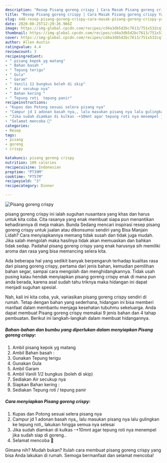 ```yaml
---
description: "Resep Pisang goreng crispy | Cara Masak Pisang goreng crispy Yang Paling Enak"
title: "Resep Pisang goreng crispy | Cara Masak Pisang goreng crispy Yang Paling Enak"
slug: 448-resep-pisang-goreng-crispy-cara-masak-pisang-goreng-crispy-yang-paling-enak
date: 2020-08-25T12:29:26.966Z
image: https://img-global.cpcdn.com/recipes/cd4a3db5d2bc7613/751x532cq70/pisang-goreng-crispy-foto-resep-utama.jpg
thumbnail: https://img-global.cpcdn.com/recipes/cd4a3db5d2bc7613/751x532cq70/pisang-goreng-crispy-foto-resep-utama.jpg
cover: https://img-global.cpcdn.com/recipes/cd4a3db5d2bc7613/751x532cq70/pisang-goreng-crispy-foto-resep-utama.jpg
author: Allen Austin
ratingvalue: 4.4
reviewcount: 3
recipeingredient:
- " pisang kepok yg matang"
- " Bahan basah "
- " Tepung terigu"
- " Gula"
- " Garam"
- " Vanili 12 bungkus boleh di skip"
- " Air secukup nya"
- " Bahan kering "
- " Tepung roti  tepung panir"
recipeinstructions:
- "Kupas dan Potong sesuai selera pisang nya"
- "Campur jd 1 adonan basah nya,, lalu masukan pisang nya lalu gulingkan ke tepung roti,, lakukan hingga semua nya selesai"
- "Jika sudah diamkan di kulkas -+10mnt agar tepung roti nya menempel jika sudah siap di goreng.."
- "Selamat mencoba 🤗"
categories:
- Resep
tags:
- pisang
- goreng
- crispy

katakunci: pisang goreng crispy 
nutrition: 109 calories
recipecuisine: Indonesian
preptime: "PT39M"
cooktime: "PT57M"
recipeyield: "3"
recipecategory: Dinner

---
```



![Pisang goreng crispy](https://img-global.cpcdn.com/recipes/cd4a3db5d2bc7613/751x532cq70/pisang-goreng-crispy-foto-resep-utama.jpg)


pisang goreng crispy ini ialah suguhan nusantara yang khas dan harus untuk kita coba. Cita rasanya yang enak membuat siapa pun menantikan kehadirannya di meja makan.
Bunda Sedang mencari inspirasi resep pisang goreng crispy untuk jualan atau dikonsumsi sendiri yang Bisa Manjain Lidah? Cara menyiapkannya memang tidak susah dan tidak juga mudah. Jika salah mengolah maka hasilnya tidak akan memuaskan dan bahkan tidak sedap. Padahal pisang goreng crispy yang enak harusnya sih memiliki aroma dan rasa yang bisa memancing selera kita.

Ada beberapa hal yang sedikit banyak berpengaruh terhadap kualitas rasa dari pisang goreng crispy, pertama dari jenis bahan, kemudian pemilihan bahan segar, sampai cara mengolah dan menghidangkannya. Tidak usah pusing kalau hendak menyiapkan pisang goreng crispy enak di mana pun anda berada, karena asal sudah tahu triknya maka hidangan ini dapat menjadi suguhan spesial.




Nah, kali ini kita coba, yuk, variasikan pisang goreng crispy sendiri di rumah. Tetap dengan bahan yang sederhana, hidangan ini bisa memberi manfaat dalam membantu menjaga kesehatan tubuhmu sekeluarga. Anda dapat membuat Pisang goreng crispy memakai 9 jenis bahan dan 4 tahap pembuatan. Berikut ini langkah-langkah dalam membuat hidangannya.

<!--inarticleads1-->

##### Bahan-bahan dan bumbu yang diperlukan dalam menyiapkan Pisang goreng crispy:

1. Ambil  pisang kepok yg matang
1. Ambil  Bahan basah :
1. Gunakan  Tepung terigu
1. Gunakan  Gula
1. Ambil  Garam
1. Ambil  Vanili 1/2 bungkus (boleh di skip)
1. Sediakan  Air secukup nya
1. Siapkan  Bahan kering :
1. Sediakan  Tepung roti / tepung panir




<!--inarticleads2-->

##### Cara menyiapkan Pisang goreng crispy:

1. Kupas dan Potong sesuai selera pisang nya
1. Campur jd 1 adonan basah nya,, lalu masukan pisang nya lalu gulingkan ke tepung roti,, lakukan hingga semua nya selesai
1. Jika sudah diamkan di kulkas -+10mnt agar tepung roti nya menempel jika sudah siap di goreng..
1. Selamat mencoba 🤗




Gimana nih? Mudah bukan? Itulah cara membuat pisang goreng crispy yang bisa Anda lakukan di rumah. Semoga bermanfaat dan selamat mencoba!
